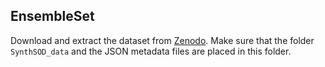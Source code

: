 ## EnsembleSet

Download and extract the dataset from [Zenodo](https://doi.org/10.5281/zenodo.13759492). Make sure that the 
folder `SynthSOD_data` and the JSON metadata files are placed in this folder.
